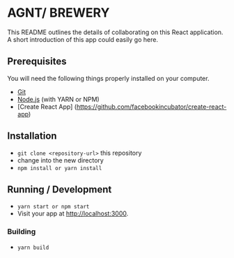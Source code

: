 # AGNT/ BREWERY

This README outlines the details of collaborating on this React application.
A short introduction of this app could easily go here.

## Prerequisites

You will need the following things properly installed on your computer.

* [Git](http://git-scm.com/)
* [Node.js](http://nodejs.org/) (with YARN or NPM)
* [Create React App] (https://github.com/facebookincubator/create-react-app)


## Installation

* `git clone <repository-url>` this repository
* change into the new directory
* `npm install or yarn install`

## Running / Development

* `yarn start or npm start`
* Visit your app at [http://localhost:3000](http://localhost:3000).


### Building

* `yarn build` 


